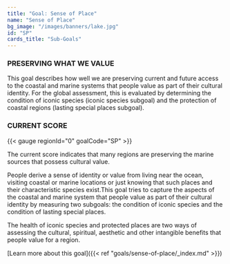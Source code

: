 ```yaml
---
title: "Goal: Sense of Place"
name: "Sense of Place"
bg_image: "/images/banners/lake.jpg"
id: "SP"
cards_title: "Sub-Goals"
---
```


### PRESERVING WHAT WE VALUE

This goal describes how well we are preserving current and future access to the coastal and marine systems that people value as part of their cultural identity. For the global assessment, this is evaluated by determining the condition of iconic species (iconic species subgoal) and the protection of coastal regions (lasting special places subgoal).

### CURRENT SCORE

{{< gauge regionId="0" goalCode="SP" >}}

The current score indicates that many regions are preserving the marine sources that possess cultural value.

People derive a sense of identity or value from living near the ocean, visiting coastal or marine locations or just knowing that such places and their characteristic species exist.This goal tries to capture the aspects of the coastal and marine system that people value as part of their cultural identity by measuring two subgoals: the condition of iconic species and the condition of lasting special places.

The health of iconic species and protected places are two ways of assessing the cultural, spiritual, aesthetic and other intangible benefits that people value for a region.


[Learn more about this goal]({{< ref "goals/sense-of-place/_index.md" >}})
